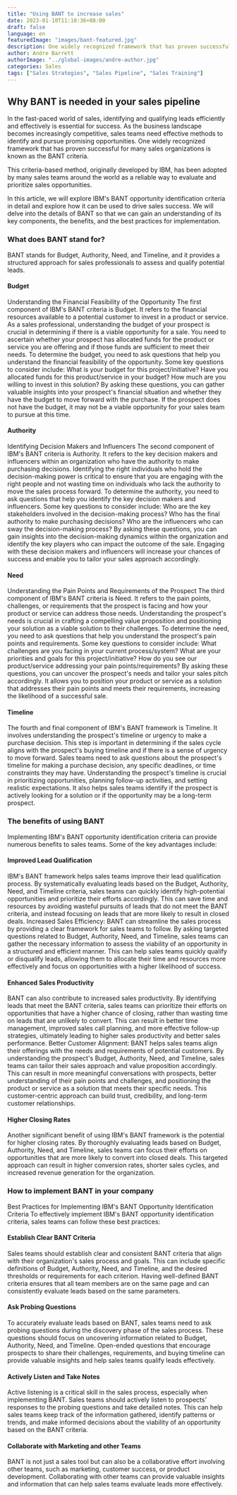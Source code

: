 ```yaml
---
title: "Using BANT to increase sales"
date: 2023-01-10T11:10:36+08:00
draft: false
language: en
featuredImage: "images/bant-featured.jpg"
description: One widely recognized framework that has proven successful for many sales organizations is known as the BANT criteria.
author: Andre Barrett
authorImage: "../global-images/andre-author.jpg"
categories: Sales
tags: ["Sales Strategies", "Sales Pipeline", "Sales Training"]
---
```


## Why BANT is needed in your sales pipeline
In the fast-paced world of sales, identifying and qualifying leads efficiently and effectively is essential for success. As the business landscape becomes increasingly competitive, sales teams need effective methods to identify and pursue promising opportunities. One widely recognized framework that has proven successful for many sales organizations is known as the BANT criteria.

This criteria-based method, originally developed by IBM, has been adopted by many sales teams around the world as a reliable way to evaluate and prioritize sales opportunities.

In this article, we will explore IBM's BANT opportunity identification criteria in detail and explore how it can be used to drive sales success. We will delve into the details of BANT so that we can gain an understanding of its key components, the benefits, and the best practices for implementation.

### What does BANT stand for?
BANT stands for Budget, Authority, Need, and Timeline, and it provides a structured approach for sales professionals to assess and qualify potential leads.

#### Budget
Understanding the Financial Feasibility of the Opportunity
The first component of IBM's BANT criteria is Budget. It refers to the financial resources available to a potential customer to invest in a product or service. As a sales professional, understanding the budget of your prospect is crucial in determining if there is a viable opportunity for a sale. You need to ascertain whether your prospect has allocated funds for the product or service you are offering and if those funds are sufficient to meet their needs.
To determine the budget, you need to ask questions that help you understand the financial feasibility of the opportunity. Some key questions to consider include:
What is your budget for this project/initiative?
Have you allocated funds for this product/service in your budget?
How much are you willing to invest in this solution?
By asking these questions, you can gather valuable insights into your prospect's financial situation and whether they have the budget to move forward with the purchase. If the prospect does not have the budget, it may not be a viable opportunity for your sales team to pursue at this time.

#### Authority
Identifying Decision Makers and Influencers
The second component of IBM's BANT criteria is Authority. It refers to the key decision makers and influencers within an organization who have the authority to make purchasing decisions. Identifying the right individuals who hold the decision-making power is critical to ensure that you are engaging with the right people and not wasting time on individuals who lack the authority to move the sales process forward.
To determine the authority, you need to ask questions that help you identify the key decision makers and influencers. Some key questions to consider include:
Who are the key stakeholders involved in the decision-making process?
Who has the final authority to make purchasing decisions?
Who are the influencers who can sway the decision-making process?
By asking these questions, you can gain insights into the decision-making dynamics within the organization and identify the key players who can impact the outcome of the sale. Engaging with these decision makers and influencers will increase your chances of success and enable you to tailor your sales approach accordingly.

#### Need
Understanding the Pain Points and Requirements of the Prospect
The third component of IBM's BANT criteria is Need. It refers to the pain points, challenges, or requirements that the prospect is facing and how your product or service can address those needs. Understanding the prospect's needs is crucial in crafting a compelling value proposition and positioning your solution as a viable solution to their challenges.
To determine the need, you need to ask questions that help you understand the prospect's pain points and requirements. Some key questions to consider include:
What challenges are you facing in your current process/system?
What are your priorities and goals for this project/initiative?
How do you see our product/service addressing your pain points/requirements?
By asking these questions, you can uncover the prospect's needs and tailor your sales pitch accordingly. It allows you to position your product or service as a solution that addresses their pain points and meets their requirements, increasing the likelihood of a successful sale.

#### Timeline
The fourth and final component of IBM's BANT framework is Timeline. It involves understanding the prospect's timeline or urgency to make a purchase decision. This step is important in determining if the sales cycle aligns with the prospect's buying timeline and if there is a sense of urgency to move forward.
Sales teams need to ask questions about the prospect's timeline for making a purchase decision, any specific deadlines, or time constraints they may have. Understanding the prospect's timeline is crucial in prioritizing opportunities, planning follow-up activities, and setting realistic expectations. It also helps sales teams identify if the prospect is actively looking for a solution or if the opportunity may be a long-term prospect.

### The benefits of using BANT
Implementing IBM's BANT opportunity identification criteria can provide numerous benefits to sales teams. Some of the key advantages include:

#### Improved Lead Qualification
IBM's BANT framework helps sales teams improve their lead qualification process. By systematically evaluating leads based on the Budget, Authority, Need, and Timeline criteria, sales teams can quickly identify high-potential opportunities and prioritize their efforts accordingly. This can save time and resources by avoiding wasteful pursuits of leads that do not meet the BANT criteria, and instead focusing on leads that are more likely to result in closed deals.
Increased Sales Efficiency: BANT can streamline the sales process by providing a clear framework for sales teams to follow. By asking targeted questions related to Budget, Authority, Need, and Timeline, sales teams can gather the necessary information to assess the viability of an opportunity in a structured and efficient manner. This can help sales teams quickly qualify or disqualify leads, allowing them to allocate their time and resources more effectively and focus on opportunities with a higher likelihood of success.

#### Enhanced Sales Productivity
BANT can also contribute to increased sales productivity. By identifying leads that meet the BANT criteria, sales teams can prioritize their efforts on opportunities that have a higher chance of closing, rather than wasting time on leads that are unlikely to convert. This can result in better time management, improved sales call planning, and more effective follow-up strategies, ultimately leading to higher sales productivity and better sales performance.
Better Customer Alignment: BANT helps sales teams align their offerings with the needs and requirements of potential customers. By understanding the prospect's Budget, Authority, Need, and Timeline, sales teams can tailor their sales approach and value proposition accordingly. This can result in more meaningful conversations with prospects, better understanding of their pain points and challenges, and positioning the product or service as a solution that meets their specific needs. This customer-centric approach can build trust, credibility, and long-term customer relationships.

#### Higher Closing Rates
Another significant benefit of using IBM's BANT framework is the potential for higher closing rates. By thoroughly evaluating leads based on Budget, Authority, Need, and Timeline, sales teams can focus their efforts on opportunities that are more likely to convert into closed deals. This targeted approach can result in higher conversion rates, shorter sales cycles, and increased revenue generation for the organization.

### How to implement BANT in your company
Best Practices for Implementing IBM's BANT Opportunity Identification Criteria
To effectively implement IBM's BANT opportunity identification criteria, sales teams can follow these best practices:

#### Establish Clear BANT Criteria
Sales teams should establish clear and consistent BANT criteria that align with their organization's sales process and goals. This can include specific definitions of Budget, Authority, Need, and Timeline, and the desired thresholds or requirements for each criterion. Having well-defined BANT criteria ensures that all team members are on the same page and can consistently evaluate leads based on the same parameters.

#### Ask Probing Questions
To accurately evaluate leads based on BANT, sales teams need to ask probing questions during the discovery phase of the sales process. These questions should focus on uncovering information related to Budget, Authority, Need, and Timeline. Open-ended questions that encourage prospects to share their challenges, requirements, and buying timeline can provide valuable insights and help sales teams qualify leads effectively.

#### Actively Listen and Take Notes
Active listening is a critical skill in the sales process, especially when implementing BANT. Sales teams should actively listen to prospects' responses to the probing questions and take detailed notes. This can help sales teams keep track of the information gathered, identify patterns or trends, and make informed decisions about the viability of an opportunity based on the BANT criteria.

#### Collaborate with Marketing and other Teams
BANT is not just a sales tool but can also be a collaborative effort involving other teams, such as marketing, customer success, or product development. Collaborating with other teams can provide valuable insights and information that can help sales teams evaluate leads more effectively.
